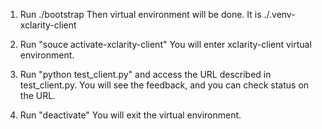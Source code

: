 1. Run ./bootstrap
   Then virtual environment will be done. It is ./.venv-xclarity-client
   
2. Run "souce activate-xclarity-client"
   You will enter xclarity-client virtual environment. 
   
3. Run "python test_client.py" and access the URL described in test_client.py. 
   You will see the feedback, and you can check status on the URL. 
   
4. Run "deactivate"
   You will exit the virtual environment. 
   